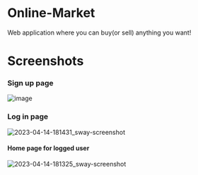 # Online-Market
Web application where you can buy(or sell) anything you want!

# Screenshots
### Sign up page
![image](https://user-images.githubusercontent.com/55853125/232084945-0ba790f6-dae4-4ced-b529-ad2b2da21813.png)

### Log in page
![2023-04-14-181431_sway-screenshot](https://user-images.githubusercontent.com/55853125/232084535-59150a42-6c6f-41af-ae1b-b147a5cde7c7.png)


#### Home page for logged user
![2023-04-14-181325_sway-screenshot](https://user-images.githubusercontent.com/55853125/232084727-b5f3897a-10cd-44ea-863e-9404251afd0e.png)

